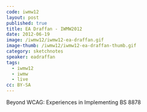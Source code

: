 ```yaml
---
code: iwmw12
layout: post
published: true
title: EA Draffan - IWMW2012
date: 2012-06-19
image: /iwmw12/iwmw12-ea-draffan.gif
image-thumb: /iwmw12/iwmw12-ea-draffan-thumb.gif
category: sketchnotes
speaker: eadraffan
tags:
  - iwmw12
  - iwmw
  - live
cc: BY-SA
---
```


Beyond WCAG: Experiences in Implementing BS 8878
